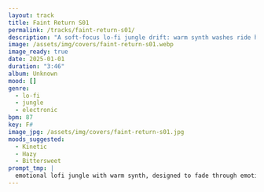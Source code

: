 ```yaml
---
layout: track
title: Faint Return S01
permalink: /tracks/faint-return-s01/
description: "A soft-focus lo-fi jungle drift: warm synth washes ride hushed breakbeats and a glowing bass pulse, fading gently through emotion as the groove breathes in halftime."
image: /assets/img/covers/faint-return-s01.webp
image_ready: true
date: 2025-01-01
duration: "3:46"
album: Unknown
mood: []
genre:
  - lo-fi
  - jungle
  - electronic
bpm: 87
key: F#
image_jpg: /assets/img/covers/faint-return-s01.jpg
moods_suggested:
  - Kinetic
  - Hazy
  - Bittersweet
prompt_tmp: |
  emotional lofi jungle with warm synth, designed to fade through emotion
---
```



